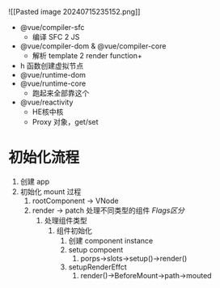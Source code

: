 ![[Pasted image 20240715235152.png]]
- @vue/compiler-sfc
	- 编译 SFC 2 JS
- @vue/compiler-dom & @vue/compiler-core 
	- 解析 template 2 render function+
- h 函数创建虚拟节点
- @vue/runtime-dom 
- @vue/runtime-core
	- 跑起来全部靠这个
- @vue/reactivity
	- HE核中核
	- Proxy 对象，get/set
# 初始化流程
1. 创建 app
2. 初始化 mount 过程
	1. rootComponent -> VNode
	2. render -> patch 处理不同类型的组件 *$Flags$区分*
		1. 处理组件类型
			1. 组件初始化
				1. 创建 component instance
				2. setup compoent
					1. porps->slots->setup()->render()
				3. setupRenderEffct
					1. render()->BeforeMount->path->mouted